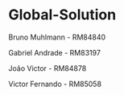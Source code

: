 # Global-Solution

Bruno Muhlmann - RM84840

Gabriel Andrade - RM83197

João Victor - RM84878

Victor Fernando - RM85058
